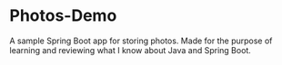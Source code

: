 # Photos-Demo
A sample Spring Boot app for storing photos. Made for the purpose of learning and reviewing what I know about Java and Spring Boot.

